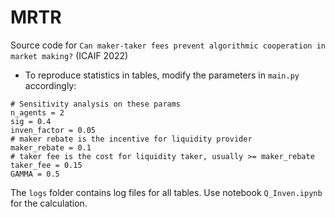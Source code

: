 # MRTR
 Source code for ``Can maker-taker fees prevent algorithmic cooperation in market making?``
 (ICAIF 2022)
 
- To reproduce statistics in tables, modify the parameters in `main.py` accordingly:
```
# Sensitivity analysis on these params
n_agents = 2
sig = 0.4
inven_factor = 0.05
# maker rebate is the incentive for liquidity provider
maker_rebate = 0.1
# taker fee is the cost for liquidity taker, usually >= maker_rebate
taker_fee = 0.15
GAMMA = 0.5
```

The `logs` folder contains log files for all tables. Use notebook `Q_Inven.ipynb` for the calculation.